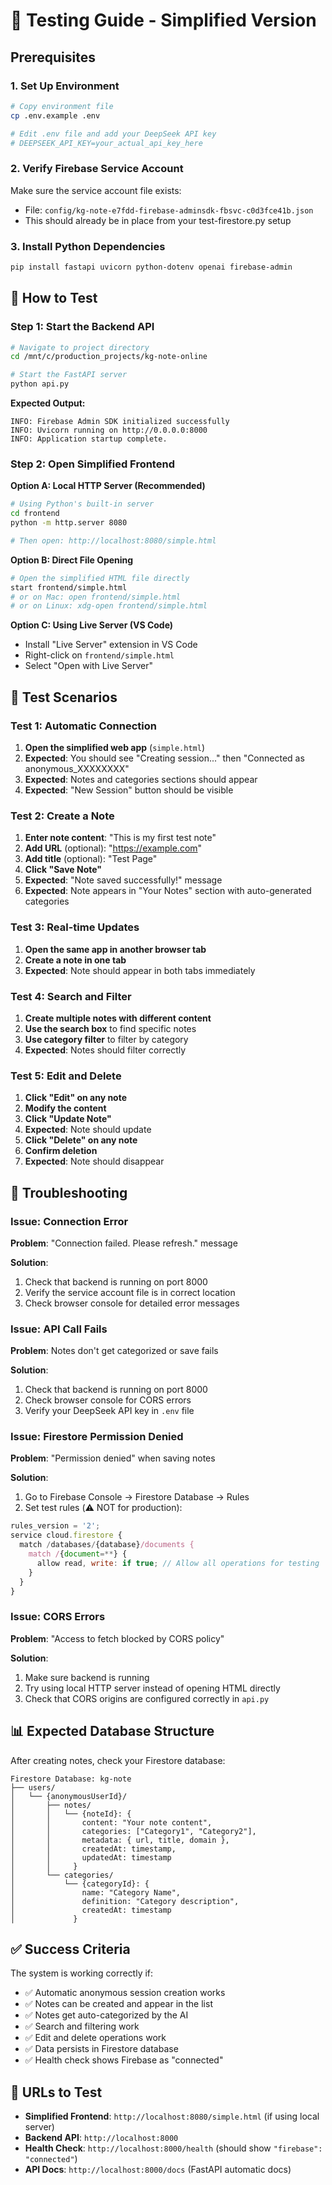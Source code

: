 # 🧪 Testing Guide - Simplified Version

## Prerequisites

### 1. Set Up Environment
```bash
# Copy environment file
cp .env.example .env

# Edit .env file and add your DeepSeek API key
# DEEPSEEK_API_KEY=your_actual_api_key_here
```

### 2. Verify Firebase Service Account
Make sure the service account file exists:
- File: `config/kg-note-e7fdd-firebase-adminsdk-fbsvc-c0d3fce41b.json`
- This should already be in place from your test-firestore.py setup

### 3. Install Python Dependencies
```bash
pip install fastapi uvicorn python-dotenv openai firebase-admin
```

## 🚀 How to Test

### Step 1: Start the Backend API
```bash
# Navigate to project directory
cd /mnt/c/production_projects/kg-note-online

# Start the FastAPI server
python api.py
```

**Expected Output:**
```
INFO: Firebase Admin SDK initialized successfully
INFO: Uvicorn running on http://0.0.0.0:8000
INFO: Application startup complete.
```

### Step 2: Open Simplified Frontend

**Option A: Local HTTP Server (Recommended)**
```bash
# Using Python's built-in server
cd frontend
python -m http.server 8080

# Then open: http://localhost:8080/simple.html
```

**Option B: Direct File Opening**
```bash
# Open the simplified HTML file directly
start frontend/simple.html
# or on Mac: open frontend/simple.html
# or on Linux: xdg-open frontend/simple.html
```

**Option C: Using Live Server (VS Code)**
- Install "Live Server" extension in VS Code
- Right-click on `frontend/simple.html`
- Select "Open with Live Server"

## 🧪 Test Scenarios

### Test 1: Automatic Connection
1. **Open the simplified web app** (`simple.html`)
2. **Expected**: You should see "Creating session..." then "Connected as anonymous_XXXXXXXX"
3. **Expected**: Notes and categories sections should appear
4. **Expected**: "New Session" button should be visible

### Test 2: Create a Note
1. **Enter note content**: "This is my first test note"
2. **Add URL** (optional): "https://example.com"
3. **Add title** (optional): "Test Page"
4. **Click "Save Note"**
5. **Expected**: "Note saved successfully!" message
6. **Expected**: Note appears in "Your Notes" section with auto-generated categories

### Test 3: Real-time Updates
1. **Open the same app in another browser tab**
2. **Create a note in one tab**
3. **Expected**: Note should appear in both tabs immediately

### Test 4: Search and Filter
1. **Create multiple notes with different content**
2. **Use the search box** to find specific notes
3. **Use category filter** to filter by category
4. **Expected**: Notes should filter correctly

### Test 5: Edit and Delete
1. **Click "Edit" on any note**
2. **Modify the content**
3. **Click "Update Note"**
4. **Expected**: Note should update
5. **Click "Delete" on any note**
6. **Confirm deletion**
7. **Expected**: Note should disappear

## 🐛 Troubleshooting

### Issue: Connection Error
**Problem**: "Connection failed. Please refresh." message

**Solution**: 
1. Check that backend is running on port 8000
2. Verify the service account file is in correct location
3. Check browser console for detailed error messages

### Issue: API Call Fails
**Problem**: Notes don't get categorized or save fails

**Solution**:
1. Check that backend is running on port 8000
2. Check browser console for CORS errors
3. Verify your DeepSeek API key in `.env` file

### Issue: Firestore Permission Denied
**Problem**: "Permission denied" when saving notes

**Solution**:
1. Go to Firebase Console → Firestore Database → Rules
2. Set test rules (⚠️ NOT for production):
```javascript
rules_version = '2';
service cloud.firestore {
  match /databases/{database}/documents {
    match /{document=**} {
      allow read, write: if true; // Allow all operations for testing
    }
  }
}
```

### Issue: CORS Errors
**Problem**: "Access to fetch blocked by CORS policy"

**Solution**:
1. Make sure backend is running
2. Try using local HTTP server instead of opening HTML directly
3. Check that CORS origins are configured correctly in `api.py`

## 📊 Expected Database Structure

After creating notes, check your Firestore database:

```
Firestore Database: kg-note
├── users/
│   └── {anonymousUserId}/
│       ├── notes/
│       │   └── {noteId}: {
│       │       content: "Your note content",
│       │       categories: ["Category1", "Category2"],
│       │       metadata: { url, title, domain },
│       │       createdAt: timestamp,
│       │       updatedAt: timestamp
│       │     }
│       └── categories/
│           └── {categoryId}: {
│               name: "Category Name",
│               definition: "Category description",
│               createdAt: timestamp
│             }
```

## ✅ Success Criteria

The system is working correctly if:

- ✅ Automatic anonymous session creation works
- ✅ Notes can be created and appear in the list
- ✅ Notes get auto-categorized by the AI
- ✅ Search and filtering work
- ✅ Edit and delete operations work
- ✅ Data persists in Firestore database
- ✅ Health check shows Firebase as "connected"

## 🔗 URLs to Test

- **Simplified Frontend**: `http://localhost:8080/simple.html` (if using local server)
- **Backend API**: `http://localhost:8000` 
- **Health Check**: `http://localhost:8000/health` (should show `"firebase": "connected"`)
- **API Docs**: `http://localhost:8000/docs` (FastAPI automatic docs)